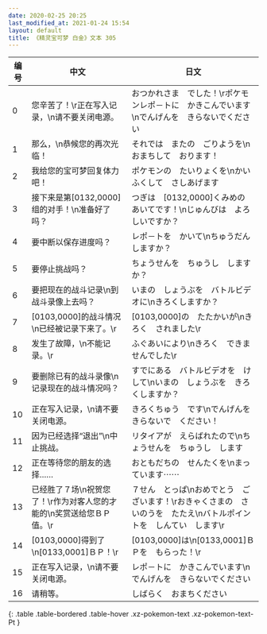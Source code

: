 ```yaml
---
date: 2020-02-25 20:25
last_modified_at: 2021-01-24 15:54
layout: default
title: 《精灵宝可梦 白金》文本 305
---
```

| 编号 | 中文 | 日文 |
| ---- | ---- | ---- |
| 0 | 您辛苦了！\r正在写入记录，\n请不要关闭电源。 | おつかれさま　でした！\rポケモンレポ－トに　かきこんでいます\nでんげんを　きらないでください |
| 1 | 那么，\n恭候您的再次光临！ | それでは　またの　ごりようを\nおまちして　おります！ |
| 2 | 我给您的宝可梦回复体力吧！ | ポケモンの　たいりょくを\nかいふくして　さしあげます |
| 3 | 接下来是第[0132,0000]组的对手！\n准备好了吗？ | つぎは　[0132,0000]くみめの　あいてです！\nじゅんびは　よろしいですか？ |
| 4 | 要中断以保存进度吗？ | レポ－トを　かいて\nちゅうだん　しますか？ |
| 5 | 要停止挑战吗？ | ちょうせんを　ちゅうし　しますか？ |
| 6 | 要把现在的战斗记录\n到战斗录像上去吗？ | いまの　しょうぶを　バトルビデオに\nきろくしますか？ |
| 7 | [0103,0000]的战斗情况\n已经被记录下来了。\r | [0103,0000]の　たたかいが\nきろく　されました\r |
| 8 | 发生了故障，\n不能记录。\r | ふぐあいにより\nきろく　できませんでした\r |
| 9 | 要删除已有的战斗录像\n记录现在的战斗情况吗？ | すでにある　バトルビデオを　けして\nいまの　しょうぶを　きろくしますか？ |
| 10 | 正在写入记录，\n请不要关闭电源。 | きろくちゅう　です\nでんげんを　きらないで　ください！　 |
| 11 | 因为已经选择“退出”\n中止挑战。 | リタイアが　えらばれたので\nちょうせんを　ちゅうし　します |
| 12 | 正在等待您的朋友的选择…… | おともだちの　せんたくを\nまっています⋯⋯ |
| 13 | 已经胜了７场\n祝贺您了！\r作为对客人您的才能的\n奖赏送给您ＢＰ值。\r | ７せん　とっぱ\nおめでとう　ございます！\rおきゃくさまの　さいのうを　たたえ\nバトルポイントを　しんてい　します\r |
| 14 | [0103,0000]得到了\n[0133,0001]ＢＰ！\r | [0103,0000]は\n[0133,0001]ＢＰを　もらった！\r |
| 15 | 正在写入记录，\n请不要关闭电源。 | レポ－トに　かきこんでいます\nでんげんを　きらないでください |
| 16 | 请稍等。 | しばらく　おまちください |
{: .table .table-bordered .table-hover .xz-pokemon-text .xz-pokemon-text-Pt }